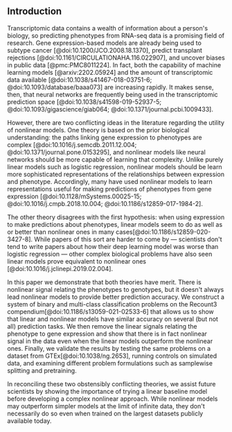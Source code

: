 ## Introduction

Transcriptomic data contains a wealth of information about a person's biology, so predicting phenotypes from RNA-seq data is a promising field of research.
Gene expression-based models are already being used to subtype cancer [@doi:10.1200/JCO.2008.18.1370], predict transplant rejections [@doi:10.1161/CIRCULATIONAHA.116.022907], and uncover biases in public data [@pmc:PMC8011224].
In fact, both the capability of machine learning models [@arxiv:2202.05924] and the amount of transcriptomic data available [@doi:10.1038/s41467-018-03751-6; @doi:10.1093/database/baaa073] are increasing rapidly.
It makes sense, then, that neural networks are frequently being used in the transcriptomic prediction space [@doi:10.1038/s41598-019-52937-5; @doi:10.1093/gigascience/giab064; @doi:10.1371/journal.pcbi.1009433].

However, there are two conflicting ideas in the literature regarding the utility of nonlinear models.
One theory is based on the prior biological understanding: the paths linking gene expression to phenotypes are complex [@doi:10.1016/j.semcdb.2011.12.004; @doi:10.1371/journal.pone.0153295], and nonlinear models like neural networks should be more capable of learning that complexity.
Unlike purely linear models such as logistic regression, nonlinear models should be learn more sophisticated representations of the relationships between expression and phenotype.
Accordingly, many have used nonlinear models to learn representations useful for making predictions of phenotypes from gene expression [@doi:10.1128/mSystems.00025-15; @doi:10.1016/j.cmpb.2018.10.004; @doi:10.1186/s12859-017-1984-2].

The other theory disagrees with the first hypothesis: when using expression to make predictions about phenotypes, linear models seem to do as well as or better than nonlinear ones in many cases[@doi:10.1186/s12859-020-3427-8].
While papers of this sort are harder to come by — scientists don't tend to write papers about how their deep learning model was worse than logistic regression — other complex biological problems have also seen linear models prove equivalent to nonlinear ones [@doi:10.1016/j.jclinepi.2019.02.004].

In this paper we demonstrate that both theories have merit.
There is nonlinear signal relating the phenotypes to genotypes, but it doesn't always lead nonlinear models to provide better prediction accuracy.
We construct a system of binary and multi-class classification problems on the Recount3 compendium[@doi:10.1186/s13059-021-02533-6] that allows us to show that linear and nonlinear models have similar accuracy on several (but not all) prediction tasks.
We then remove the linear signals relating the phenotype to gene expression and show that there is in fact nonlinear signal in the data even when the linear models outperform the nonlinear ones.
Finally, we validate the results by testing the same problems on a dataset from GTEx[@doi:10.1038/ng.2653], running controls on simulated data, and examining different problem formulations such as samplewise splitting and pretraining.

In reconciling these two obstensibly conflicting theories, we assist future scientists by showing the importance of trying a linear baseline model before developing a complex nonlinear approach.
While nonlinear models may outperform simpler models at the limit of infinite data, they don't necessarily do so even when trained on the largest datasets publicly available today.
